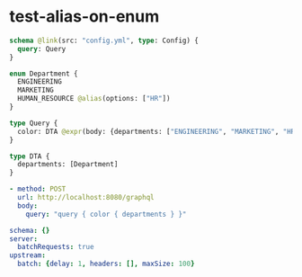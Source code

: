 # test-alias-on-enum

```graphql @config
schema @link(src: "config.yml", type: Config) {
  query: Query
}

enum Department {
  ENGINEERING
  MARKETING
  HUMAN_RESOURCE @alias(options: ["HR"])
}

type Query {
  color: DTA @expr(body: {departments: ["ENGINEERING", "MARKETING", "HR"]})
}

type DTA {
  departments: [Department]
}
```

```yml @test
- method: POST
  url: http://localhost:8080/graphql
  body:
    query: "query { color { departments } }"
```

```yml @file:config.yml
schema: {}
server:
  batchRequests: true
upstream:
  batch: {delay: 1, headers: [], maxSize: 100}
```
